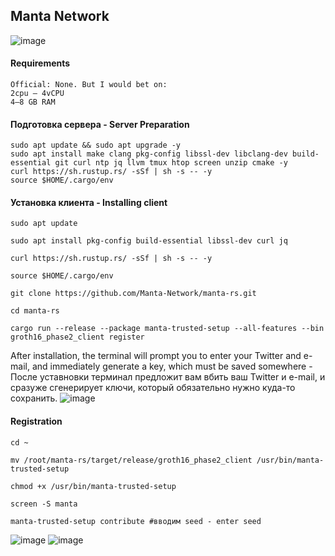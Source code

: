 ## Manta Network

![image](https://user-images.githubusercontent.com/57448493/205853439-05ca86de-38d4-48db-815f-c5702ce72f63.png)


#### Requirements
```
Official: None. But I would bet on:
2сpu — 4vCPU
4–8 GB RAM
```
#### Подготовка сервера - Server Preparation
```
sudo apt update && sudo apt upgrade -y
sudo apt install make clang pkg-config libssl-dev libclang-dev build-essential git curl ntp jq llvm tmux htop screen unzip cmake -y
curl https://sh.rustup.rs/ -sSf | sh -s -- -y
source $HOME/.cargo/env
```
#### Установка клиента - Installing client 
```
sudo apt update

sudo apt install pkg-config build-essential libssl-dev curl jq

curl https://sh.rustup.rs/ -sSf | sh -s -- -y

source $HOME/.cargo/env

git clone https://github.com/Manta-Network/manta-rs.git

cd manta-rs

cargo run --release --package manta-trusted-setup --all-features --bin groth16_phase2_client register
```
After installation, the terminal will prompt you to enter your Twitter and e-mail, and immediately generate a key, which must be saved somewhere - 
После уставновки терминал предложит вам вбить ваш Twitter и e-mail, и сразуже сгенерирует ключи, который обязательно нужно куда-то сохранить.
![image](https://user-images.githubusercontent.com/57448493/205856767-6f9ed2a0-50c0-40c7-8bef-b8174ce058bb.png)

#### Registration
```
cd ~

mv /root/manta-rs/target/release/groth16_phase2_client /usr/bin/manta-trusted-setup

chmod +x /usr/bin/manta-trusted-setup

screen -S manta

manta-trusted-setup contribute #вводим seed - enter seed

```
![image](https://user-images.githubusercontent.com/57448493/205856806-61ce3a8a-2fd4-4837-aa02-f000f7b0c1f1.png)
![image](https://user-images.githubusercontent.com/57448493/205856870-02a725c2-2102-4abf-a38b-402547da148a.png)

